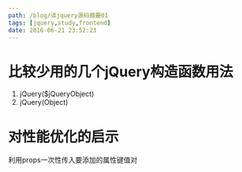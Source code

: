```yaml
---
path: /blog/读jquery源码摘要01
tags: [jquery,study,frontend]
date: 2016-06-21 23:52:23
---
```


比较少用的几个jQuery构造函数用法
=====
1. jQuery($jQueryObject)
2. jQuery(Object)

对性能优化的启示
====
利用props一次性传入要添加的属性键值对
